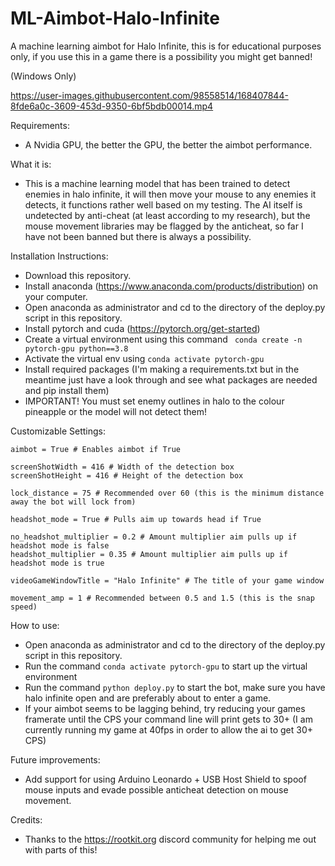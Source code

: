 # ML-Aimbot-Halo-Infinite
 A machine learning aimbot for Halo Infinite, this is for educational purposes only, if you use this in a game there is a possibility you might get banned!
 
 (Windows Only)



https://user-images.githubusercontent.com/98558514/168407844-8fde6a0c-3609-453d-9350-6bf5bdb00014.mp4



 Requirements:
 - A Nvidia GPU, the better the GPU, the better the aimbot performance.
 
 What it is:
 -  This is a machine learning model that has been trained to detect enemies in halo infinite, it will then move your mouse to any enemies it detects, it functions rather well based on my testing. The AI itself is undetected by anti-cheat (at least according to my research), but the mouse movement libraries may be flagged by the anticheat, so far I have not been banned but there is always a possibility. 
 
 Installation Instructions:
 
 - Download this repository.
 - Install anaconda (https://www.anaconda.com/products/distribution) on your computer.
 - Open anaconda as administrator and cd to the directory of the deploy.py script in this repository.
 - Install pytorch and cuda (https://pytorch.org/get-started)
 - Create a virtual environment using this command ``` conda create -n pytorch-gpu python==3.8```
 - Activate the virtual env using ``` conda activate pytorch-gpu ```
 - Install required packages (I'm making a requirements.txt but in the meantime just have a look through and see what packages are needed and pip install them)
 - IMPORTANT! You must set enemy outlines in halo to the colour pineapple or the model will not detect them!

 Customizable Settings:
 ```
 aimbot = True # Enables aimbot if True

screenShotWidth = 416 # Width of the detection box
screenShotHeight = 416 # Height of the detection box

lock_distance = 75 # Recommended over 60 (this is the minimum distance away the bot will lock from)

headshot_mode = True # Pulls aim up towards head if True

no_headshot_multiplier = 0.2 # Amount multiplier aim pulls up if headshot mode is false
headshot_multiplier = 0.35 # Amount multiplier aim pulls up if headshot mode is true

videoGameWindowTitle = "Halo Infinite" # The title of your game window

movement_amp = 1 # Recommended between 0.5 and 1.5 (this is the snap speed)
```

 How to use:
 
 - Open anaconda as administrator and cd to the directory of the deploy.py script in this repository.
 - Run the command ``` conda activate pytorch-gpu ``` to start up the virtual environment
 - Run the command ``` python deploy.py ``` to start the bot, make sure you have halo infinite open and are preferably about to enter a game.
 - If your aimbot seems to be lagging behind, try reducing your games framerate until the CPS your command line will print gets to 30+ (I am currently running my game at 40fps in order to allow the ai to get 30+ CPS)

 Future improvements:
 - Add support for using Arduino Leonardo + USB Host Shield to spoof mouse inputs and evade possible anticheat detection on mouse movement.

 Credits:
 - Thanks to the https://rootkit.org discord community for helping me out with parts of this! 
